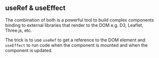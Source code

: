 ## useRef & useEffect

The combination of both is a powerful tool to build complex components binding to external libraries that render to the DOM e.g. D3, Leaflet, Three.js, etc.

The trick is to use `useRef` to get a reference to the DOM element and `useEffect` to run code when the component is mounted and when the component is updated.

